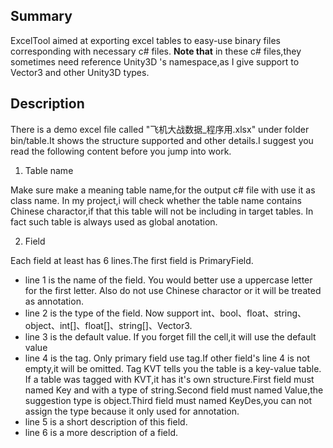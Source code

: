 ## Summary
ExcelTool aimed at exporting excel tables to easy-use binary files corresponding with necessary c# files.
**Note that** in these c# files,they sometimes need reference Unity3D 's namespace,as I give support to Vector3 and other Unity3D types.

## Description
There is a demo excel file called "飞机大战数据_程序用.xlsx" under folder bin/table.It shows the structure supported and other details.I suggest you read the following content before you jump into work.

 1. Table name

Make sure make a meaning table name,for the output c# file with use it as class name.
In my project,i will check whether the table name contains Chinese charactor,if that this table will not be including in target tables.
In fact such table is always used as global anotation.

2. Field

Each field at least has 6 lines.The first field is PrimaryField.
 - line 1 is the name of the field.
You would better use a uppercase letter for the first letter.
Also do not use Chinese charactor or it will be treated as annotation. 
 - line 2 is the type of the field.
Now support int、bool、float、string、object、int[]、float[]、string[]、Vector3.
 - line 3 is the default value.
If you forget fill the cell,it will use the default value
 - line 4 is the tag.
Only primary field use tag.If other field's line 4 is not empty,it will be omitted.
Tag KVT tells you the table is a key-value table.
If a table was tagged with KVT,it has it's own structure.First field must named Key and with a type of string.Second field must named Value,the suggestion type is object.Third field must named KeyDes,you can not assign the type because it only used for annotation.
 - line 5 is a short description of this field.
 - line 6 is a more description of a field.